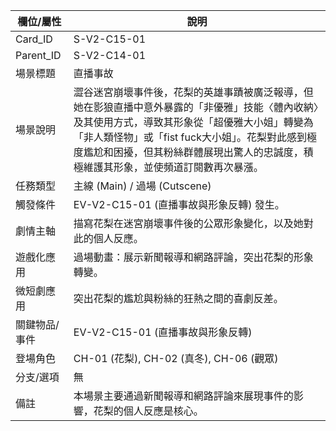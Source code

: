 | 欄位/屬性 | 說明 |
|---|---|
| Card_ID | S-V2-C15-01 |
| Parent_ID | S-V2-C14-01 |
| 場景標題 | 直播事故 |
| 場景說明 | 澀谷迷宮崩壞事件後，花梨的英雄事蹟被廣泛報導，但她在影狼直播中意外暴露的「非優雅」技能〈體內收納〉及其使用方式，導致其形象從「超優雅大小姐」轉變為「非人類怪物」或「fist fuck大小姐」。花梨對此感到極度尷尬和困擾，但其粉絲群體展現出驚人的忠誠度，積極維護其形象，並使頻道訂閱數再次暴漲。 |
| 任務類型 | 主線 (Main) / 過場 (Cutscene) |
| 觸發條件 | EV-V2-C15-01 (直播事故與形象反轉) 發生。 |
| 劇情主軸 | 描寫花梨在迷宮崩壞事件後的公眾形象變化，以及她對此的個人反應。 |
| 遊戲化應用 | 過場動畫：展示新聞報導和網路評論，突出花梨的形象轉變。 |
| 微短劇應用 | 突出花梨的尷尬與粉絲的狂熱之間的喜劇反差。 |
| 關鍵物品/事件 | EV-V2-C15-01 (直播事故與形象反轉) |
| 登場角色 | CH-01 (花梨), CH-02 (真冬), CH-06 (觀眾) |
| 分支/選項 | 無 |
| 備註 | 本場景主要通過新聞報導和網路評論來展現事件的影響，花梨的個人反應是核心。 |
